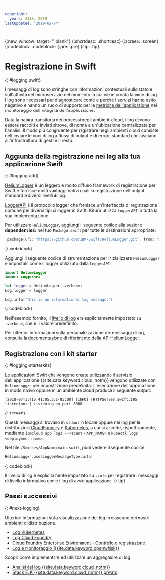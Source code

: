 ```yaml
---

copyright:
  years: 2018, 2019
lastupdated: "2019-02-04"

---
```


{:new_window: target="_blank"}
{:shortdesc: .shortdesc}
{:screen: .screen}
{:codeblock: .codeblock}
{:pre: .pre}
{:tip: .tip}

# Registrazione in Swift
{: #logging_swift}

I messaggi di log sono stringhe con informazioni contestuali sullo stato e sull'attività del microservizio nel momento in cui viene creata la voce di log. I log sono necessari per diagnosticare come e perché i servizi hanno esito negativo e hanno un ruolo di supporto per le [metriche dell'applicazione](/docs/swift/cloudnative/appmetrics.html) nel monitoraggio dell'integrità dell'applicazione.

Data la natura transitoria dei processi negli ambienti cloud, i log devono essere raccolti e inviati altrove, di norma a un'ubicazione centralizzata per l'analisi. Il modo più congruente per registrare negli ambienti cloud consiste nell'inviare le voci di log a flussi di output e di errore standard che lasciano all'infrastruttura di gestire il resto.

## Aggiunta della registrazione nei log alla tua applicazione Swift
{: #logging-add}

[HeliumLogger](https://github.com/IBM-Swift/HeliumLogger) è un leggero e molto diffuso framework di registrazione per Swift e fornisce molti vantaggi nativi quali la registrazione nell'output standard e diversi livelli di log.

[LoggerAPI](https://github.com/IBM-Swift/LoggerAPI) è il protocollo logger che fornisce un'interfaccia di registrazione comune per diversi tipi di logger in Swift. Kitura utilizza `LoggerAPI` in tutta la sua implementazione.

Per utilizzare `HeliumLogger`, aggiungi il seguente codice alla sezione **dependencies:** nel tuo `Package.swift` per tutte le destinazioni appropriate:
```swift
.package(url: "https://github.com/IBM-Swift/HeliumLogger.git", from: "1.7.1")
```
{: codeblock}

Aggiungi il seguente codice di strumentazione per inizializzare `HeliumLogger` e impostalo come il logger utilizzato dalla `LoggerAPI`:
```swift
import HeliumLogger
import LoggerAPI

let logger = HeliumLogger(.verbose)
Log.logger = logger

Log.info("This is an informational log message.")
```
{: codeblock}

Nell'esempio fornito, il [livello di log](http://ibm-swift.github.io/HeliumLogger/) era esplicitamente impostato su `.verbose`, che è il valore predefinito.

Per ulteriori informazioni sulla personalizzazione dei messaggi di log, consulta la [documentazione di riferimento della API HeliumLogger](http://ibm-swift.github.io/HeliumLogger/).

## Registrazione con i kit starter
{: #logging-starterkits}

Le applicazioni Swift che vengono create utilizzando il servizio dell'applicazione {{site.data.keyword.cloud_notm}} vengono utilizzate con `HeliumLogger` per impostazione predefinita. L'esecuzione dell'applicazione in modo nativo oppure in un ambiente cloud produce il seguente output:
```
[2018-07-31T15:41:05.332-05:00] [INFO] [HTTPServer.swift:195 listen(on:)] Listening on port 8080.
```
{: screen}

Questi messaggi si trovano in `stdout` in locale oppure nei log per le distribuzioni [CloudFoundry](https://console.bluemix.net/docs/cli/reference/bluemix_cli/bx_cli.html#ibmcloud_app_logs) e [Kubernetes](https://kubernetes-v1-4.github.io/docs/user-guide/kubectl/kubectl_logs/), a cui si accede, rispettivamente, mediante `ibmcloud app logs --recent <APP_NAME>` e `kubectl logs <deployment name>`.

Nel file `/Sources/AppName/main.swift`, puoi vedere il seguente codice:
```swift
HeliumLogger.use(LoggerMessageType.info)
```
{: codeblock}

Il livello di log è esplicitamente impostato su `.info` per registrare i messaggi di livello informativo come i log di avvio applicazione.
{: tip}

## Passi successivi
{: #next-logging}

Ulteriori informazioni sulla visualizzazione dei log in ciascuno dei nostri ambienti di distribuzione.
* [Log Kubernetes](https://kubernetes-v1-4.github.io/docs/user-guide/kubectl/kubectl_logs/)
* [Log Cloud Foundry](/docs/cli/reference/ibmcloud/bx_cli.html)
* [Cloud Foundry Enterprise Environment - Controllo e registrazione](docs/cloud-foundry/auditing-logging.html)
* [Log e monitoraggio {{site.data.keyword.openwhisk}}](/docs/openwhisk/openwhisk_logs.html)

Scopri come implementare ed utilizzare un aggregatore di log:
* [Analisi dei log {{site.data.keyword.cloud_notm}}](/docs/services/CloudLogAnalysis/log_analysis_ov.html)
* [Stack ELK {{site.data.keyword.cloud_notm}} privato](https://www.ibm.com/support/knowledgecenter/en/SSBS6K_2.1.0.2/manage_metrics/logging_elk.html)
